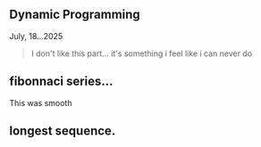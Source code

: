 ## Dynamic Programming
July, 18...2025

> I don't like this part... it's something i feel like i can never do

## fibonnaci series...
This was smooth

## longest sequence.